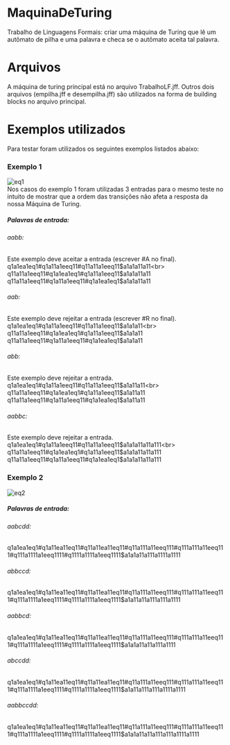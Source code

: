 # MaquinaDeTuring
Trabalho de Linguagens Formais: criar uma máquina de Turing que lê um autômato de pilha e uma palavra e checa se o autômato aceita tal palavra.


# Arquivos
A máquina de turing principal está no arquivo TrabalhoLF.jff. 
Outros dois arquivos (empilha.jff e desempilha.jff) são utilizados na forma de building blocks no arquivo principal.

# Exemplos utilizados
Para testar foram utilizados os seguintes exemplos listados abaixo:

### Exemplo 1
![eq1](http://www.sciweavers.org/upload/Tex2Img_1560437898/render.png)
<br>
Nos casos do exemplo 1 foram utilizadas 3 entradas para o mesmo teste no intuito de mostrar que a ordem das transições não afeta a resposta da nossa Máquina de Turing.

##### Palavras de entrada:

###### aabb:
Este exemplo deve aceitar a entrada (escrever #A no final).<br>
q1a1ea1eq1#q1a11a1eeq11#q11a11a1eeq11$a1a1a11a11<br>
q11a11a1eeq11#q1a1ea1eq1#q1a11a1eeq11$a1a1a11a11<br>
q11a11a1eeq11#q1a11a1eeq11#q1a1ea1eq1$a1a1a11a11<br>

###### aab:
Este exemplo deve rejeitar a entrada (escrever #R no final).<br>
q1a1ea1eq1#q1a11a1eeq11#q11a11a1eeq11$a1a1a11<br>
q11a11a1eeq11#q1a1ea1eq1#q1a11a1eeq11$a1a1a11<br>
q11a11a1eeq11#q1a11a1eeq11#q1a1ea1eq1$a1a1a11<br>

###### abb:
Este exemplo deve rejeitar a entrada.<br>
q1a1ea1eq1#q1a11a1eeq11#q11a11a1eeq11$a1a11a11<br>
q11a11a1eeq11#q1a1ea1eq1#q1a11a1eeq11$a1a11a11<br>
q11a11a1eeq11#q1a11a1eeq11#q1a1ea1eq1$a1a11a11<br>

###### aabbc:
Este exemplo deve rejeitar a entrada.<br>
q1a1ea1eq1#q1a11a1eeq11#q11a11a1eeq11$a1a1a11a11a111<br>
q11a11a1eeq11#q1a1ea1eq1#q1a11a1eeq11$a1a1a11a11a111<br>
q11a11a1eeq11#q1a11a1eeq11#q1a1ea1eq1$a1a1a11a11a111<br>

### Exemplo 2

![eq2](http://www.sciweavers.org/upload/Tex2Img_1560438373/render.png)

##### Palavras de entrada:

###### aabcdd:
q1a1ea1eq1#q1a11ea11eq11#q11a11ea11eq11#q11a111a11eeq111#q111a111a11eeq111#q111a1111a1eeq1111#q1111a1111a1eeq1111$a1a1a11a111a1111a1111

###### abbccd:
q1a1ea1eq1#q1a11ea11eq11#q11a11ea11eq11#q11a111a11eeq111#q111a111a11eeq111#q111a1111a1eeq1111#q1111a1111a1eeq1111$a1a11a11a111a111a1111

###### aabbcd:
q1a1ea1eq1#q1a11ea11eq11#q11a11ea11eq11#q11a111a11eeq111#q111a111a11eeq111#q111a1111a1eeq1111#q1111a1111a1eeq1111$a1a1a11a11a111a1111

###### abccdd:
q1a1ea1eq1#q1a11ea11eq11#q11a11ea11eq11#q11a111a11eeq111#q111a111a11eeq111#q111a1111a1eeq1111#q1111a1111a1eeq1111$a1a11a111a111a1111a1111

###### aabbccdd:
q1a1ea1eq1#q1a11ea11eq11#q11a11ea11eq11#q11a111a11eeq111#q111a111a11eeq111#q111a1111a1eeq1111#q1111a1111a1eeq1111$a1a1a11a11a111a111a1111a1111
